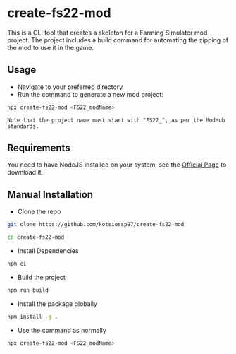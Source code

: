 # create-fs22-mod

This is a CLI tool that creates a skeleton for a Farming Simulator mod project. The project includes a build command for automating the zipping of the mod to use it in the game.

## Usage

- Navigate to your preferred directory
- Run the command to generate a new mod project:

```bash
npx create-fs22-mod <FS22_modName>
```

`Note that the project name must start with "FS22_", as per the ModHub standards.`

## Requirements

You need to have NodeJS installed on your system, see the [Official Page](https://nodejs.org/en) to download it.

## Manual Installation
- Clone the repo
```bash
git clone https://github.com/kotsiossp97/create-fs22-mod
```
```bash
cd create-fs22-mod
```
- Install Dependencies
```bash
npm ci
```

- Build the project
```bash
npm run build
```

- Install the package globally
```bash
npm install -g .
```

- Use the command as normally
```bash
npx create-fs22-mod <FS22_modName>
```
